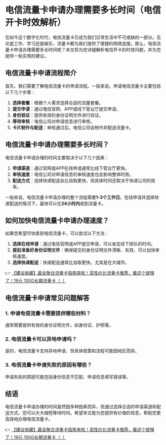 # 电信流量卡申请办理需要多长时间（电信开卡时效解析）

在如今这个数字化时代，电信流量卡已成为我们日常生活中不可或缺的一部分。无论是工作、学习还是娱乐，流量卡都为我们提供了便捷的网络连接。那么，电信流量卡申请办理需要多长时间呢？本文将为您详细解析电信开卡的时效问题，并为您提供一些实用的建议。

## 电信流量卡申请流程简介

首先，我们需要了解电信流量卡的申请流程。一般来说，申请电信流量卡主要包括以下几个步骤：

1. **选择套餐**：根据个人需求选择合适的流量套餐。
2. **提交申请**：通过电信官网、APP或线下营业厅提交申请。
3. **身份验证**：提供有效的身份证明文件进行验证。
4. **等待审核**：电信公司对申请信息进行审核。
5. **卡片制作与配送**：审核通过后，电信公司会制作并配送流量卡。

## 电信流量卡申请办理需要多长时间？

电信流量卡申请办理的时间主要取决于以下几个因素：

1. **申请渠道**：通过官网或APP在线申请通常比线下营业厅更快。
2. **审核速度**：电信公司对申请信息的审核速度也会影响整体时效。
3. **配送方式**：选择快递配送会比自取更快，但具体时间还取决于快递公司的效率。

一般来说，电信流量卡申请办理的整个流程需要**1-3个工作日**。在线申请并选择快递配送的情况下，最快可以在**24小时内**收到流量卡。

## 如何加快电信流量卡申请办理速度？

如果您希望尽快拿到电信流量卡，可以尝试以下方法：

1. **选择在线申请**：通过电信官网或APP提交申请，可以省去线下排队的时间。
2. **提前准备好身份证明文件**：确保提交的身份证明文件清晰、有效，可以加快审核速度。
3. **选择快递配送**：快递配送通常比自取更快，尤其是在大城市。

👉 [【建议收藏】最全聚合流量卡指南来啦！高性价比流量卡推荐，看这个就够了！19元 100G长期流量卡 ！！](https://bit.ly/Liuliangka)

## 电信流量卡申请常见问题解答

### 1. 申请电信流量卡需要提供哪些材料？
通常需要提供有效的身份证明文件，如身份证、护照等。

### 2. 电信流量卡可以异地申请吗？
是的，电信流量卡支持异地申请，但具体政策和流程可能因地区而异。

### 3. 电信流量卡申请失败的原因有哪些？
申请失败的原因可能包括身份信息不匹配、申请信息填写错误等。

## 结语

电信流量卡申请办理的时间虽然因多种因素而异，但通过选择合适的申请渠道和配送方式，您可以大大缩短等待时间。希望本文能为您提供有价值的信息，帮助您更高效地办理电信流量卡。

👉 [【建议收藏】最全聚合流量卡指南来啦！高性价比流量卡推荐，看这个就够了！19元 100G长期流量卡 ！！](https://bit.ly/Liuliangka)